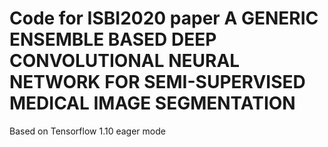 # **Code for ISBI2020 paper A GENERIC ENSEMBLE BASED DEEP CONVOLUTIONAL NEURAL NETWORK FOR SEMI-SUPERVISED MEDICAL IMAGE SEGMENTATION**

Based on Tensorflow 1.10 eager mode
